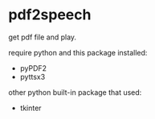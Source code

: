 # pdf2speech
get pdf file and play.

require python and this package installed:
  * pyPDF2
  * pyttsx3

other python built-in package that used:
  * tkinter
